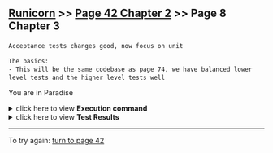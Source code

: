 ## [Runicorn](../page-0/README.md) >> [Page 42 Chapter 2](../page-42/README.md) >> Page 8 Chapter 3

```
Acceptance tests changes good, now focus on unit
```

```
The basics:
- This will be the same codebase as page 74, we have balanced lower level tests and the higher level tests well
```

You are in Paradise

<details>
    <summary>click here to view <b>Execution command</b></summary>

    ./execute.sh
</details>


<details>
    <summary>click here to view <b>Test Results</b></summary>
    Need many more tests
    <img width="33%" src="assets/results.png"/>
</details>

<hr>


To try again: [turn to page 42](../page-42/README.md)